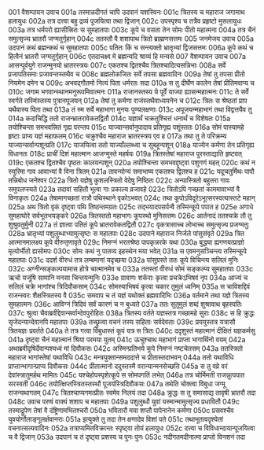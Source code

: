 001	वैशम्पायन उवाच
001a	तस्मान्नदीगतं चापि उदपानं यशस्विनः
001c	त्रितस्य च महाराज जगामाथ हलायुधः
002a	तत्र दत्त्वा बहु द्रव्यं पूजयित्वा तथा द्विजान्
002c	उपस्पृश्य च तत्रैव प्रहृष्टो मुसलायुधः
003a	तत्र धर्मपरो ह्यासीत्त्रितः स सुमहातपाः
003c	कूपे च वसता तेन सोमः पीतो महात्मना
004a	तत्र चैनं समुत्सृज्य भ्रातरौ जग्मतुर्गृहान्
004c	ततस्तौ वै शशापाथ त्रितो ब्राह्मणसत्तमः
005	जनमेजय उवाच
005a	उदपानं कथं ब्रह्मन्कथं च सुमहातपाः
005c	पतितः किं च सन्त्यक्तो भ्रातृभ्यां द्विजसत्तमः
006a	कूपे कथं च हित्वैनं भ्रातरौ जग्मतुर्गृहान्
006c	एतदाचक्ष्व मे ब्रह्मन्यदि श्राव्यं हि मन्यसे
007	वैशम्पायन उवाच
007a	आसन्पूर्वयुगे राजन्मुनयो भ्रातरस्त्रयः
007c	एकतश्च द्वितश्चैव त्रितश्चादित्यसन्निभाः
008a	सर्वे प्रजापतिसमाः प्रजावन्तस्तथैव च
008c	ब्रह्मलोकजितः सर्वे तपसा ब्रह्मवादिनः
009a	तेषां तु तपसा प्रीतो नियमेन दमेन च
009c	अभवद्गौतमो नित्यं पिता धर्मरतः सदा
010a	स तु दीर्घेण कालेन तेषां प्रीतिमवाप्य च
010c	जगाम भगवान्स्थानमनुरूपमिवात्मनः
011a	राजानस्तस्य ये पूर्वे याज्या ह्यासन्महात्मनः
011c	ते सर्वे स्वर्गते तस्मिंस्तस्य पुत्रानपूजयन्
012a	तेषां तु कर्मणा राजंस्तथैवाध्ययनेन च
012c	त्रितः स श्रेष्ठतां प्राप यथैवास्य पिता तथा
013a	तं स्म सर्वे महाभागा मुनयः पुण्यलक्षणाः
013c	अपूजयन्महाभागं तथा विद्वत्तयैव तु
014a	कदाचिद्धि ततो राजन्भ्रातरावेकतद्वितौ
014c	यज्ञार्थं चक्रतुश्चित्तं धनार्थं च विशेषतः
015a	तयोश्चिन्ता समभवत्त्रितं गृह्य परन्तप
015c	याज्यान्सर्वानुपादाय प्रतिगृह्य पशूंस्ततः
016a	सोमं पास्यामहे हृष्टाः प्राप्य यज्ञं महाफलम्
016c	चक्रुश्चैव महाराज भ्रातरस्त्रय एव ह
017a	तथा तु ते परिक्रम्य याज्यान्सर्वान्पशून्प्रति
017c	याजयित्वा ततो याज्याँल्लब्ध्वा च सुबहून्पशून्
018a	याज्येन कर्मणा तेन प्रतिगृह्य विधानतः
018c	प्राचीं दिशं महात्मान आजग्मुस्ते महर्षयः
019a	त्रितस्तेषां महाराज पुरस्ताद्याति हृष्टवत्
019c	एकतश्च द्वितश्चैव पृष्ठतः कालयन्पशून्
020a	तयोश्चिन्ता समभवद्दृष्ट्वा पशुगणं महत्
020c	कथं न स्युरिमा गाव आवाभ्यां वै विना त्रितम्
021a	तावन्योन्यं समाभाष्य एकतश्च द्वितश्च ह
021c	यदूचतुर्मिथः पापौ तन्निबोध जनेश्वर
022a	त्रितो यज्ञेषु कुशलस्त्रितो वेदेषु निष्ठितः
022c	अन्यास्त्रितो बहुतरा गावः समुपलप्स्यते
023a	तदावां सहितौ भूत्वा गाः प्रकाल्य व्रजावहे
023c	त्रितोऽपि गच्छतां काममावाभ्यां वै विनाकृतः
024a	तेषामागच्छतां रात्रौ पथिस्थाने वृकोऽभवत्
024c	तथा कूपोऽविदूरेऽभूत्सरस्वत्यास्तटे महान्
025a	अथ त्रितो वृकं दृष्ट्वा पथि तिष्ठन्तमग्रतः
025c	तद्भयादपसर्पन्वै तस्मिन्कूपे पपात ह
025e	अगाधे सुमहाघोरे सर्वभूतभयङ्करे
026a	त्रितस्ततो महाभागः कूपस्थो मुनिसत्तमः
026c	आर्तनादं ततश्चक्रे तौ तु शुश्रुवतुर्मुनी
027a	तं ज्ञात्वा पतितं कूपे भ्रातरावेकतद्वितौ
027c	वृकत्रासाच्च लोभाच्च समुत्सृज्य प्रजग्मतुः
028a	भ्रातृभ्यां पशुलुब्धाभ्यामुत्सृष्टः स महातपाः
028c	उदपाने महाराज निर्जले पांसुसंवृते
029a	त्रित आत्मानमालक्ष्य कूपे वीरुत्तृणावृते
029c	निमग्नं भरतश्रेष्ठ पापकृन्नरके यथा
030a	बुद्ध्या ह्यगणयत्प्राज्ञो मृत्योर्भीतो ह्यसोमपः
030c	सोमः कथं नु पातव्य इहस्थेन मया भवेत्
031a	स एवमनुसञ्चिन्त्य तस्मिन्कूपे महातपाः
031c	ददर्श वीरुधं तत्र लम्बमानां यदृच्छया
032a	पांसुग्रस्ते ततः कूपे विचिन्त्य सलिलं मुनिः
032c	अग्नीन्सङ्कल्पयामास होत्रे चात्मानमेव च
033a	ततस्तां वीरुधं सोमं सङ्कल्प्य सुमहातपाः
033c	ऋचो यजूंषि सामानि मनसा चिन्तयन्मुनिः
033e	ग्रावाणः शर्कराः कृत्वा प्रचक्रेऽभिषवं नृप
034a	आज्यं च सलिलं चक्रे भागांश्च त्रिदिवौकसाम्
034c	सोमस्याभिषवं कृत्वा चकार तुमुलं ध्वनिम्
035a	स चाविशद्दिवं राजन्स्वरः शैक्षस्त्रितस्य वै
035c	समवाप च तं यज्ञं यथोक्तं ब्रह्मवादिभिः
036a	वर्तमाने तथा यज्ञे त्रितस्य सुमहात्मनः
036c	आविग्नं त्रिदिवं सर्वं कारणं च न बुध्यते
037a	ततः सुतुमुलं शब्दं शुश्रावाथ बृहस्पतिः
037c	श्रुत्वा चैवाब्रवीद्देवान्सर्वान्देवपुरोहितः
038a	त्रितस्य वर्तते यज्ञस्तत्र गच्छामहे सुराः
038c	स हि क्रुद्धः सृजेदन्यान्देवानपि महातपाः
039a	तच्छ्रुत्वा वचनं तस्य सहिताः सर्वदेवताः
039c	प्रययुस्तत्र यत्रासौ त्रितयज्ञः प्रवर्तते
040a	ते तत्र गत्वा विबुधास्तं कूपं यत्र स त्रितः
040c	ददृशुस्तं महात्मानं दीक्षितं यज्ञकर्मसु
041a	दृष्ट्वा चैनं महात्मानं श्रिया परमया युतम्
041c	ऊचुश्चाथ महाभागं प्राप्ता भागार्थिनो वयम्
042a	अथाब्रवीदृषिर्देवान्पश्यध्वं मां दिवौकसः
042c	अस्मिन्प्रतिभये कूपे निमग्नं नष्टचेतसम्
043a	ततस्त्रितो महाराज भागांस्तेषां यथाविधि
043c	मन्त्रयुक्तान्समददात्ते च प्रीतास्तदाभवन्
044a	ततो यथाविधि प्राप्तान्भागान्प्राप्य दिवौकसः
044c	प्रीतात्मानो ददुस्तस्मै वरान्यान्मनसेच्छति
045a	स तु वव्रे वरं देवांस्त्रातुमर्हथ मामितः
045c	यश्चेहोपस्पृशेत्कूपे स सोमपगतिं लभेत्
046a	तत्र चोर्मिमती राजन्नुत्पपात सरस्वती
046c	तयोत्क्षिप्तस्त्रितस्तस्थौ पूजयंस्त्रिदिवौकसः
047a	तथेति चोक्त्वा विबुधा जग्मू राजन्यथागतम्
047c	त्रितश्चाप्यगमत्प्रीतः स्वमेव निलयं तदा
048a	क्रुद्धः स तु समासाद्य तावृषी भ्रातरौ तदा
048c	उवाच परुषं वाक्यं शशाप च महातपाः
049a	पशुलुब्धौ युवां यस्मान्मामुत्सृज्य प्रधावितौ
049c	तस्माद्रूपेण तेषां वै दंष्ट्रिणामभितश्चरौ
050a	भवितारौ मया शप्तौ पापेनानेन कर्मणा
050c	प्रसवश्चैव युवयोर्गोलाङ्गूलर्क्षवानराः
051a	इत्युक्ते तु तदा तेन क्षणादेव विशां पते
051c	तथाभूतावदृश्येतां वचनात्सत्यवादिनः
052a	तत्राप्यमितविक्रान्तः स्पृष्ट्वा तोयं हलायुधः
052c	दत्त्वा च विविधान्दायान्पूजयित्वा च वै द्विजान्
053a	उदपानं च तं दृष्ट्वा प्रशस्य च पुनः पुनः
053c	नदीगतमदीनात्मा प्राप्तो विनशनं तदा
